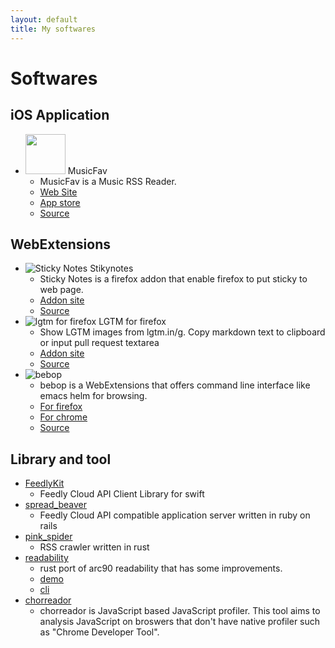 ```yaml
---
layout: default
title: My softwares
---
```

# Softwares


## iOS Application
- <img src="http://musicfav.github.io//images/site-logo.png" width="64"> MusicFav
  - MusicFav is a Music RSS Reader.
  - [Web Site](http://musicfav.github.io/)
  - [App store](https://itunes.apple.com/us/app/musicfav/id957250852?l=ja&ls=1&mt=8/)
  - [Source](https://github.com/kumabook/MusicFav)

## WebExtensions
- ![Sticky Notes](https://addons.cdn.mozilla.net/user-media/addon_icons/107/107189-64.png?modified=1404840808) Stikynotes
  - Sticky Notes is a firefox addon that enable firefox to put sticky to web page.
  - [Addon site](https://addons.mozilla.org/ja/firefox/addon/sticky-notes/)
  - [Source](https://github.com/kumabook/stickynotes)
- ![lgtm for firefox](https://addons.cdn.mozilla.net/user-media/addon_icons/512/512914-64.png?modified=1413264029) LGTM for firefox
  - Show LGTM images from lgtm.in/g. Copy markdown text to clipboard or input pull request textarea
  - [Addon site](https://addons.mozilla.org/ja/firefox/addon/lgtm-for-firefox/)
  - [Source](https://github.com/kumabook/lgtm-for-firefox)
- ![bebop](https://addons.cdn.mozilla.net/user-media/addon_icons/888/888401-64.png?modified=1514046022)
  - bebop is a WebExtensions that offers command line interface like emacs helm for browsing.
  - [For firefox](https://addons.mozilla.org/ja/firefox/addon/bebop/)
  - [For chrome](https://chrome.google.com/webstore/detail/bebop/idiejicnogeolaeacihfjleoakggbdid)
  - [Source](https://github.com/kumabook/bebop)

## Library and tool
- [FeedlyKit](https://github.com/kumabook/FeedlyKit)
  - Feedly Cloud API Client Library for swift
- [spread_beaver](https://github.com/kumabook/spread_beaver)
  - Feedly Cloud API compatible application server written in ruby on rails
- [pink_spider](https://github.com/kumabook/pink_spider)
  - RSS crawler written in rust
- [readability](https://github.com/kumabook/readability)
  - rust port of arc90 readability that has some improvements.
  - [demo](https://readability-rs.herokuapp.com/web/index.html)
  - [cli](https://github.com/kumabook/readability-rs/)
- [chorreador](https://github.com/kumabook/chorreador)
  - chorreador is JavaScript based JavaScript profiler. This tool aims to analysis JavaScript on broswers that don't have native profiler such as "Chrome Developer Tool".
